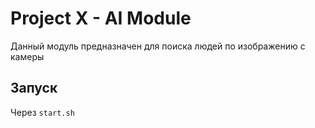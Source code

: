 # Project X - AI Module
Данный модуль предназначен для поиска людей по изображению с камеры
## Запуск
Через ```start.sh```
